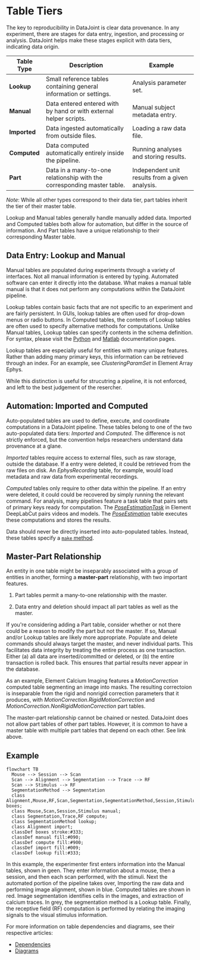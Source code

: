 # Table Tiers

The key to reproducibility in DataJoint is clear data provenance. In any experiment,
there are stages for data entry, ingestion, and processing or analysis. DataJoint
helps make these stages explicit with data tiers, indicating data origin.

| Table Type   | Description                                                            | Example                                         |
|--------------|------------------------------------------------------------------------| ------------------------------------------------|
| **Lookup**   | Small reference tables containing general information or settings.     | Analysis parameter set.                         |
| **Manual**   | Data entered entered with by hand or with external helper scripts.     | Manual subject metadata entry.                  |
| **Imported** | Data ingested automatically from outside files.                        | Loading a raw data file.                        |
| **Computed** | Data computed automatically entirely inside the pipeline.              | Running analyses and storing results.           |  
| **Part**     | Data in a many-to-one relationship with the corresponding master table.| Independent unit results from a given analysis. |

*Note*: While all other types correspond to their data tier, part tables inherit the
 tier of their master table.

Lookup and Manual tables generally handle manually added data. Imported and Computed
tables both allow for automation, but differ in the source of information. And Part
tables have a unique relationship to their corresponding Master table.

## Data Entry: Lookup and Manual


Manual tables are populated during experiments through a variety of interfaces. Not all
manual information is entered by typing. Automated software can enter it directly into
the database. What makes a manual table manual is that it does not perform any
computations within the DataJoint pipeline. 

Lookup tables contain basic facts that are not specific to an experiment and are fairly
persistent. In GUIs, lookup tables are often used for drop-down menus or radio buttons.
In Computed tables, the contents of Lookup tables are often used to specify alternative
methods for computations. Unlike Manual tables, Lookup tables can specify contents in
the schema definition. For syntax, please visit the [Python](TODO) and 
[Matlab](TODO) documentation pages.

Lookup tables are especially useful for entities with many unique features. Rather than
adding many primary keys, this information can be retrieved through an index. For an
example, see *ClusteringParamSet* in Element Array Ephys.

<!-- TODO: Add link to ephys ClusteringParamSet -->

While this distinction is useful for strucutring a pipeline, it is not enforced, and
left to the best judgement of the resercher.

## Automation: Imported and Computed

Auto-populated tables are used to define, execute, and coordinate computations in a
DataJoint pipeline. These tables belong to one of the two auto-populated data tiers:
*Imported* and *Computed*. The difference is not strictly enforced, but the convention
helps researchers understand data provenance at a glane. 

*Imported* tables require access to external files, such as raw storage, outside the
 database. If a entry were deleted, it could be retrieved from the raw files on disk.
 An *EphysRecording* table, for example, would load metadata and raw data from
 experimental recordings. 

<!-- TODO: Add link to EphysRecording -->

*Computed* tables only require to other data within the pipeline. If an entry were
 deleted, it could could be recovered by simply running the relevant command. For 
 analysis, many pipelines feature a task table that pairs sets of primary keys ready
 for computation. The
 [*PoseEstimationTask*](https://datajoint.com/docs/elements/element-deeplabcut/0.2/api/element_deeplabcut/model/#element_deeplabcut.model.PoseEstimationTask)
 in Element DeepLabCut pairs videos and models. The 
 [*PoseEstimation*](https://datajoint.com/docs/elements/element-deeplabcut/0.2/api/element_deeplabcut/model/#element_deeplabcut.model.PoseEstimationTask)
 table executes these computations and stores the results.

Data should never be directly inserted into auto-populated tables. Instead, these tables
specify a [`make` method](./make-method). 


## Master-Part Relationship

An entity in one table might be inseparably associated with a group of entities in
another, forming a **master-part** relationship, with two important features.

1. Part tables permit a many-to-one relationship with the master. 

2. Data entry and deletion should impact all part tables as well as the master. 

If you're considering adding a Part table, consider whether or not there could be a
reason to modify the part but not the master. If so, Manual and/or Lookup tables are
likely more appropriate. Populate and delete commands should always target the master,
and never individual parts. This facilitates data integrity by treating the entire
process as one transaction. Either (a) all data are inserted/committed or deleted, or
(b) the entire transaction is rolled back. This ensures that partial results never
appear in the database.

As an example, Element Calcium Imaging features a *MotionCorrection* computed table
segmenting an image into masks. The resulting correctoion is inseparable from the rigid
and nonrigid correction parameters that it produces, with
*MotionCorrection.RigidMotionCorrection* and *MotionCorrection.NonRigidMotionCorrection*
 part tables. 

<!-- TODO: Add calcium imaging link -->

The master-part relationship cannot be chained or nested. DataJoint does not allow part
tables of other part tables. However, it is common to have a master table with multiple
part tables that depend on each other. See link above.

## Example

```mermaid
flowchart TB
  Mouse --> Session --> Scan 
  Scan --> Alignment --> Segmentation --> Trace --> RF
  Scan --> Stimulus --> RF
  SegmentationMethod --> Segmentation
  class Alignment,Mouse,RF,Scan,Segmentation,SegmentationMethod,Session,Stimulus,Trace boxes;
  class Mouse,Scan,Session,Stimulus manual;
  class Segmentation,Trace,RF compute;
  class SegmentationMethod lookup;
  class Alignment import;
  classDef boxes stroke:#333;
  classDef manual fill:#090;
  classDef compute fill:#900;
  classDef import fill:#009;
  classDef lookup fill:#333;
```

In this example, the experimenter first enters information into the Manual tables, shown
in geen. They enter information about a mouse, then a session, and then each scan
performed, with the stimuli. Next the automated portion of the pipeline takes over,
Importing the raw data and performing image alignment, shown in blue. Computed tables
are shown in red. Image segmentation identifies cells in the images, and extraction of
calcium traces. In grey, the segmentation method is a Lookup table. Finally, the
receptive field (RF) computation is performed by relating the imaging signals to the
visual stimulus information.

For more information on table dependencies and diagrams, see their respective articles:

- [Dependencies](TODO)
- [Diagrams](TODO)

